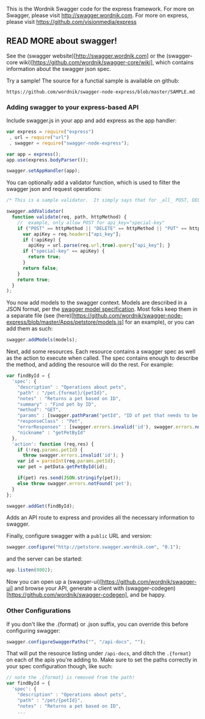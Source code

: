 This is the Wordnik Swagger code for the express framework.  For more on Swagger, please visit http://swagger.wordnik.com.  For more on express, please visit https://github.com/visionmedia/express

## READ MORE about swagger!

See the (swagger website)[http://swagger.wordnik.com] or the (swagger-core wiki)[https://github.com/wordnik/swagger-core/wiki], which contains information about the swagger json spec.

Try a sample!  The source for a functial sample is available on github:

```
https://github.com/wordnik/swagger-node-express/blob/master/SAMPLE.md
```

### Adding swagger to your express-based API

Include swagger.js in your app and add express as the app handler:

```js
var express = require("express")
 , url = require("url")
 , swagger = require("swagger-node-express");

var app = express();
app.use(express.bodyParser());

swagger.setAppHandler(app);
```

You can optionally add a validator function, which is used to filter the swagger json and request operations:

```js
/* This is a sample validator.  It simply says that for _all_ POST, DELETE, PUT  methods, the header `api_key` OR query param `api_key` must be equal to the string literal `special-key`.  All other HTTP ops are A-OK */

swagger.addValidator(
  function validate(req, path, httpMethod) {
    //  example, only allow POST for api_key="special-key"
    if ("POST" == httpMethod || "DELETE" == httpMethod || "PUT" == httpMethod) {
      var apiKey = req.headers["api_key"];
      if (!apiKey) {
        apiKey = url.parse(req.url,true).query["api_key"]; }
      if ("special-key" == apiKey) {
        return true; 
      }
      return false;
    }
    return true;
  }
);

```

You now add models to the swagger context.  Models are described in a JSON format, per the [swagger model specification](https://github.com/wordnik/swagger-core/wiki/Datatypes).  Most folks keep them in a separate file (see (here)[https://github.com/wordnik/swagger-node-express/blob/master/Apps/petstore/models.js] for an example), or you can add them as such:

```js
swagger.addModels(models);

```

Next, add some resources.  Each resource contains a swagger spec as well as the action to execute when called.  The spec contains enough to describe the method, and adding the resource will do the rest.  For example:


```js
var findById = {
  'spec': {
    "description" : "Operations about pets",
    "path" : "/pet.{format}/{petId}",
    "notes" : "Returns a pet based on ID",
    "summary" : "Find pet by ID",
    "method": "GET",
    "params" : [swagger.pathParam("petId", "ID of pet that needs to be fetched", "string")],
    "responseClass" : "Pet",
    "errorResponses" : [swagger.errors.invalid('id'), swagger.errors.notFound('pet')],
    "nickname" : "getPetById"
  },
  'action': function (req,res) {
    if (!req.params.petId) {
      throw swagger.errors.invalid('id'); }
    var id = parseInt(req.params.petId);
    var pet = petData.getPetById(id);

    if(pet) res.send(JSON.stringify(pet));
    else throw swagger.errors.notFound('pet');
  }
};

swagger.addGet(findById);

```

Adds an API route to express and provides all the necessary information to swagger.

Finally, configure swagger with a `public` URL and version:

```js
swagger.configure("http://petstore.swagger.wordnik.com", "0.1");
```

and the server can be started:

```js
app.listen(8002);
```

Now you can open up a (swagger-ui)[https://github.com/wordnik/swagger-ui] and browse your API, generate a client with (swagger-codegen)[https://github.com/wordnik/swagger-codegen], and be happy.


### Other Configurations

If you don't like the .{format} or .json suffix, you can override this before configuring swagger:

```js
swagger.configureSwaggerPaths("", "/api-docs", "");
```

That will put the resource listing under `/api-docs`, and ditch the `.{format}` on each of the apis you're adding to.  Make sure to set the paths correctly in your spec configuration though, like such:

```js
// note the .{format} is removed from the path!
var findById = {
  'spec': {
    "description" : "Operations about pets",
    "path" : "/pet/{petId}",
    "notes" : "Returns a pet based on ID",
    ...
```